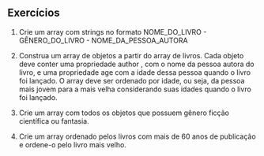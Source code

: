 ## Exercícios


1. Crie um array com strings no formato NOME_DO_LIVRO - GÊNERO_DO_LIVRO - NOME_DA_PESSOA_AUTORA


2. Construa um array de objetos a partir do array de livros. Cada objeto deve conter uma propriedade author , com o nome da pessoa autora do livro, e uma propriedade age com a idade dessa pessoa quando o livro foi lançado. O array deve ser ordenado por idade, ou seja, da pessoa mais jovem para a mais velha considerando suas idades quando o livro foi lançado.


3. Crie um array com todos os objetos que possuem gênero ficção científica ou fantasia.


4. Crie um array ordenado pelos livros com mais de 60 anos de publicação e ordene-o pelo livro mais velho.

